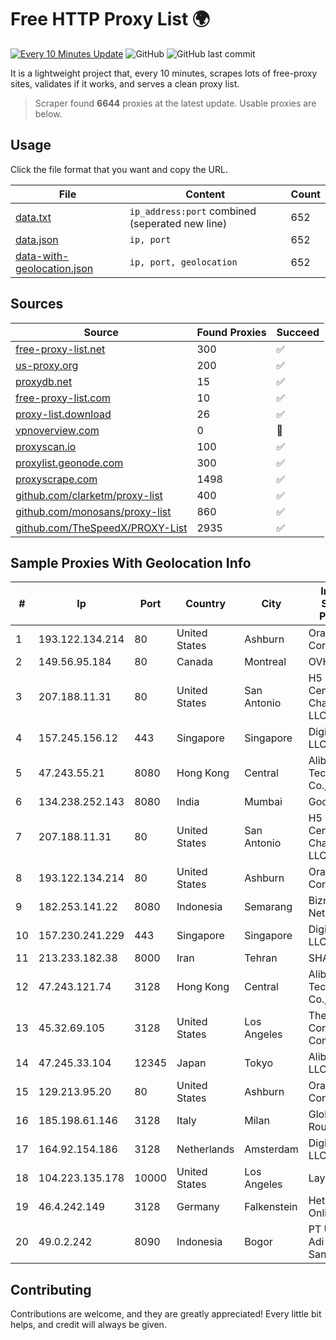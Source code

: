
# Free HTTP Proxy List 🌍

[![Every 10 Minutes Update](https://github.com/mertguvencli/http-proxy-list/actions/workflows/main.yml/badge.svg?branch=main)](https://github.com/mertguvencli/http-proxy-list/actions/workflows/main.yml)
![GitHub](https://img.shields.io/github/license/mertguvencli/http-proxy-list)
![GitHub last commit](https://img.shields.io/github/last-commit/mertguvencli/http-proxy-list)

It is a lightweight project that, every 10 minutes, scrapes lots of free-proxy sites, validates if it works, and serves a clean proxy list.


> Scraper found **6644** proxies at the latest update. Usable proxies are below.

## Usage

Click the file format that you want and copy the URL.


|File|Content|Count|
|----|-------|-----|
|[data.txt](https://raw.githubusercontent.com/mertguvencli/http-proxy-list/main/proxy-list/data.txt)|`ip_address:port` combined (seperated new line)|652|
|[data.json](https://raw.githubusercontent.com/mertguvencli/http-proxy-list/main/proxy-list/data.json)|`ip, port`|652|
|[data-with-geolocation.json](https://raw.githubusercontent.com/mertguvencli/http-proxy-list/main/proxy-list/data-with-geolocation.json)|`ip, port, geolocation`|652|

## Sources

|Source|Found Proxies|Succeed|
|------|-------------|-------|
|[free-proxy-list.net](https://free-proxy-list.net)|300|✅|
|[us-proxy.org](https://www.us-proxy.org)|200|✅|
|[proxydb.net](http://proxydb.net)|15|✅|
|[free-proxy-list.com](https://free-proxy-list.com/?page=&port=&type%5B%5D=http&type%5B%5D=https&up_time=0&search=Search)|10|✅|
|[proxy-list.download](https://www.proxy-list.download/HTTP)|26|✅|
|[vpnoverview.com](https://vpnoverview.com/privacy/anonymous-browsing/free-proxy-servers)|0|🚫|
|[proxyscan.io](https://www.proxyscan.io)|100|✅|
|[proxylist.geonode.com](https://proxylist.geonode.com/api/proxy-list?limit=300&page=1&sort_by=lastChecked&sort_type=desc&protocols=http,https)|300|✅|
|[proxyscrape.com](https://api.proxyscrape.com/v2/?request=displayproxies&protocol=http&timeout=10000&country=all&ssl=all&anonymity=all)|1498|✅|
|[github.com/clarketm/proxy-list](https://raw.githubusercontent.com/clarketm/proxy-list/master/proxy-list-raw.txt)|400|✅|
|[github.com/monosans/proxy-list](https://raw.githubusercontent.com/monosans/proxy-list/main/proxies/http.txt)|860|✅|
|[github.com/TheSpeedX/PROXY-List](https://raw.githubusercontent.com/TheSpeedX/PROXY-List/master/http.txt)|2935|✅|


## Sample Proxies With Geolocation Info

|#|Ip|Port|Country|City|Internet Service Provider|
|-|--|----|-------|----|-------------------------|
|1|193.122.134.214|80|United States|Ashburn|Oracle Corporation|
|2|149.56.95.184|80|Canada|Montreal|OVH Hosting|
|3|207.188.11.31|80|United States|San Antonio|H5 Data Centers - Chandler LLC|
|4|157.245.156.12|443|Singapore|Singapore|DigitalOcean, LLC|
|5|47.243.55.21|8080|Hong Kong|Central|Alibaba (US) Technology Co., Ltd.|
|6|134.238.252.143|8080|India|Mumbai|Google LLC|
|7|207.188.11.31|80|United States|San Antonio|H5 Data Centers - Chandler LLC|
|8|193.122.134.214|80|United States|Ashburn|Oracle Corporation|
|9|182.253.141.22|8080|Indonesia|Semarang|Biznet Networks|
|10|157.230.241.229|443|Singapore|Singapore|DigitalOcean, LLC|
|11|213.233.182.38|8000|Iran|Tehran|SHARIF-EDU|
|12|47.243.121.74|3128|Hong Kong|Central|Alibaba (US) Technology Co., Ltd.|
|13|45.32.69.105|3128|United States|Los Angeles|The Constant Company|
|14|47.245.33.104|12345|Japan|Tokyo|Alibaba.com LLC|
|15|129.213.95.20|80|United States|Ashburn|Oracle Corporation|
|16|185.198.61.146|3128|Italy|Milan|Global Router LLC|
|17|164.92.154.186|3128|Netherlands|Amsterdam|DigitalOcean, LLC|
|18|104.223.135.178|10000|United States|Los Angeles|LayerHost|
|19|46.4.242.149|3128|Germany|Falkenstein|Hetzner Online GmbH|
|20|49.0.2.242|8090|Indonesia|Bogor|PT Usaha Adi Sanggoro|



## Contributing

Contributions are welcome, and they are greatly appreciated! Every
little bit helps, and credit will always be given.

